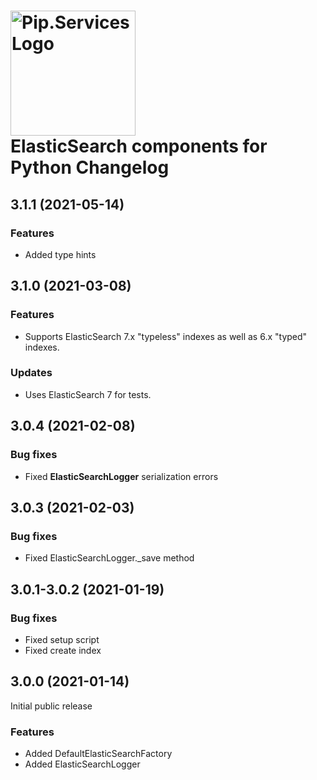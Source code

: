 # <img src="https://uploads-ssl.webflow.com/5ea5d3315186cf5ec60c3ee4/5edf1c94ce4c859f2b188094_logo.svg" alt="Pip.Services Logo" width="200"> <br/> ElasticSearch components for Python Changelog

## <a name="3.1.1"></a> 3.1.1 (2021-05-14)

### Features
* Added type hints

## <a name="3.1.0"></a> 3.1.0 (2021-03-08) 

### Features
* Supports ElasticSearch 7.x "typeless" indexes as well as 6.x "typed" indexes.

### Updates
* Uses ElasticSearch 7 for tests.


## <a name="3.0.4"></a> 3.0.4 (2021-02-08) 

### Bug fixes
* Fixed **ElasticSearchLogger** serialization errors

## <a name="3.0.3"></a> 3.0.3 (2021-02-03) 

### Bug fixes
* Fixed ElasticSearchLogger._save method

## <a name="3.0.1-3.0.2"></a> 3.0.1-3.0.2 (2021-01-19) 

### Bug fixes
* Fixed setup script
* Fixed create index

## <a name="3.0.0"></a> 3.0.0 (2021-01-14) 

Initial public release

### Features
* Added DefaultElasticSearchFactory
* Added ElasticSearchLogger